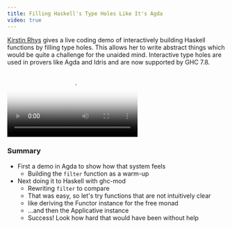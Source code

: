 ```yaml
---
title: Filling Haskell's Type Holes Like It's Agda
video: true
---
```


[Kirstin Rhys](https://github.com/kirstin-rhys) gives a live coding
demo of interactively building Haskell functions by filling type
holes.  This allows her to write abstract things which would be
quite a challenge for the unaided mind. Interactive type holes are
used in provers like Agda and Idris and are now supported by GHC
7.8.

<div class="flowplayer" data-embed="false">
  <video src="http://player.vimeo.com/external/118981555.hd.mp4?s=6059f3a381a241aa0608a37fe6e9c095"
         poster="https://i.vimeocdn.com/video/506146633.png?mw=700"
  ></video>
</div>

### Summary

* First a demo in Agda to show how that system feels
    * Building the `filter` function as a warm-up
* Next doing it to Haskell with ghc-mod
    * Rewriting `filter` to compare
    * That was easy, so let's try functions that are not intuitively clear
    * like deriving the Functor instance for the free monad
    * ...and then the Applicative instance
    * Success! Look how hard that would have been without help
